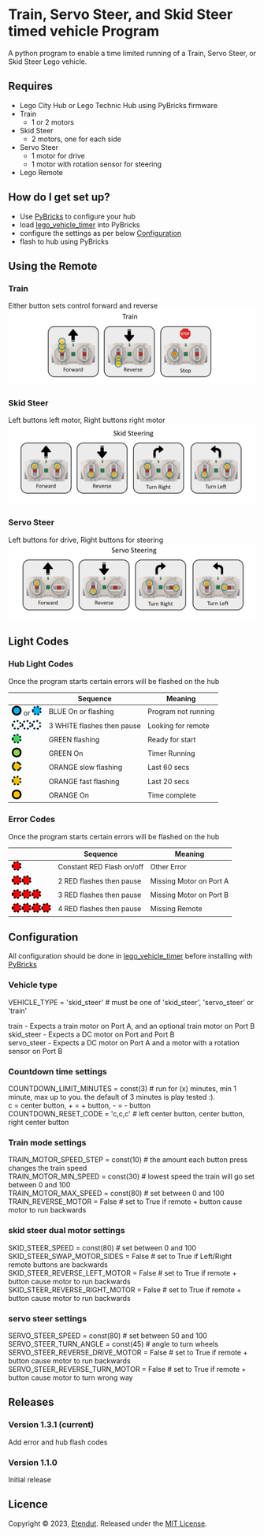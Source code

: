 # Train, Servo Steer, and Skid Steer timed vehicle Program

A python program to enable a time limited running of a Train, Servo Steer, or Skid Steer Lego vehicle.

## Requires

- Lego City Hub or Lego Technic Hub using PyBricks firmware
- Train
  - 1 or 2 motors
- Skid Steer
  - 2 motors, one for each side
- Servo Steer
  - 1 motor for drive
  - 1 motor with rotation sensor for steering
- Lego Remote

## How do I get set up?

- Use [PyBricks](https://code.pybricks.com/) to configure your hub
- load [lego_vehicle_timer](lego_vehicle_timer.py) into PyBricks
- configure the settings as per below [Configuration](#configuration)
- flash to hub using PyBricks

## Using the Remote

### Train

Either button sets control forward and reverse
<img src="images/TrainRemote.jpg" alt="Train Remote Instructions" style="max-height:200px;" />

### Skid Steer

Left buttons left motor, Right buttons right motor
<img src="images/SkidSteerRemote.jpg" alt="Skid Steer Remote Instructions" style="max-height:200px;" />

### Servo Steer

Left buttons for drive, Right buttons for steering
<img src="images/ServoSteerRemote.jpg" alt="Servo Steer Remote Instructions" style="max-height:200px;" />

## Light Codes

### Hub Light Codes

Once the program starts certain errors will be flashed on the hub

|                                                                                                                                                                    | Sequence                   | Meaning             |
| ------------------------------------------------------------------------------------------------------------------------------------------------------------------ | -------------------------- | ------------------- |
| <img src="images/blue_dot.png" alt="Blue" /> or <img src="images/blue_dot_f.png" alt="Blue flashing" />                                                            | BLUE On or flashing        | Program not running |
| <img src="images/white_dot_f.png" alt="White" /><img src="images/white_dot_f.png" alt="White flashing" /><img src="images/white_dot_f.png" alt="White flashing" /> | 3 WHITE flashes then pause | Looking for remote  |
| <img src="images/green_dot_f.png" alt="Green flashing" />                                                                                                          | GREEN flashing             | Ready for start     |
| <img src="images/green_dot.png" alt="Green" />                                                                                                                     | GREEN On                   | Timer Running       |
| <img src="images/orange_dot_fs.png" alt="Orange flashing" />                                                                                                       | ORANGE slow flashing       | Last 60 secs        |
| <img src="images/orange_dot_f.png" alt="Orange flashing" />                                                                                                        | ORANGE fast flashing       | Last 20 secs        |
| <img src="images/orange_dot.png" alt="Orange flashing" />                                                                                                          | ORANGE On                  | Time complete       |

### Error Codes

Once the program starts certain errors will be flashed on the hub

|                                                                                                                                                                                                                      | Sequence                  | Meaning                 |
| -------------------------------------------------------------------------------------------------------------------------------------------------------------------------------------------------------------------- | ------------------------- | ----------------------- |
| <img src="images/red_dot_f.png" alt="Red flashing" />                                                                                                                                                                | Constant RED Flash on/off | Other Error             |
| <img src="images/red_dot_f.png" alt="Red flashing" /><img src="images/red_dot_f.png" alt="Red flashing" />                                                                                                           | 2 RED flashes then pause  | Missing Motor on Port A |
| <img src="images/red_dot_f.png" alt="Red flashing" /><img src="images/red_dot_f.png" alt="Red flashing" /><img src="images/red_dot_f.png" alt="Red flashing" />                                                      | 3 RED flashes then pause  | Missing Motor on Port B |
| <img src="images/red_dot_f.png" alt="Red flashing" /><img src="images/red_dot_f.png" alt="Red flashing" /><img src="images/red_dot_f.png" alt="Red flashing" /><img src="images/red_dot_f.png" alt="Red flashing" /> | 4 RED flashes then pause  | Missing Remote          |

## Configuration

All configuration should be done in [lego_vehicle_timer](lego_vehicle_timer.py) before installing
with [PyBricks](https://code.pybricks.com/)

### Vehicle type

VEHICLE_TYPE = 'skid_steer' # must be one of 'skid_steer', 'servo_steer' or 'train'

train - Expects a train motor on Port A, and an optional train motor on Port B<br>
skid_steer - Expects a DC motor on Port and Port B<br>
servo_steer - Expects a DC motor on Port A and a motor with a rotation sensor on Port B<br>

### Countdown time settings

COUNTDOWN_LIMIT_MINUTES = const(3) # run for (x) minutes, min 1 minute, max up to you. the default of 3 minutes is play
tested :).<br>
c = center button, + = + button, - = - button<br>
COUNTDOWN_RESET_CODE = 'c,c,c' # left center button, center button, right center button<br>

### Train mode settings

TRAIN_MOTOR_SPEED_STEP = const(10) # the amount each button press changes the train speed<br>
TRAIN_MOTOR_MIN_SPEED = const(30) # lowest speed the train will go set between 0 and 100<br>
TRAIN_MOTOR_MAX_SPEED = const(80) # set between 0 and 100<br>
TRAIN_REVERSE_MOTOR = False # set to True if remote + button cause motor to run backwards<br>

### skid steer dual motor settings

SKID_STEER_SPEED = const(80) # set between 0 and 100<br>
SKID_STEER_SWAP_MOTOR_SIDES = False # set to True if Left/Right remote buttons are backwards<br>
SKID_STEER_REVERSE_LEFT_MOTOR = False # set to True if remote + button cause motor to run backwards<br>
SKID_STEER_REVERSE_RIGHT_MOTOR = False # set to True if remote + button cause motor to run backwards<br>

### servo steer settings

SERVO_STEER_SPEED = const(80) # set between 50 and 100<br>
SERVO_STEER_TURN_ANGLE = const(45) # angle to turn wheels<br>
SERVO_STEER_REVERSE_DRIVE_MOTOR = False # set to True if remote + button cause motor to run backwards<br>
SERVO_STEER_REVERSE_TURN_MOTOR = False # set to True if remote + button cause motor to turn wrong way<br>

## Releases

### Version 1.3.1 (current)

Add error and hub flash codes

### Version 1.1.0

Initial release

## Licence

Copyright © 2023, [Etendut](https://github.com/etendut).
Released under the [MIT License](LICENSE).
